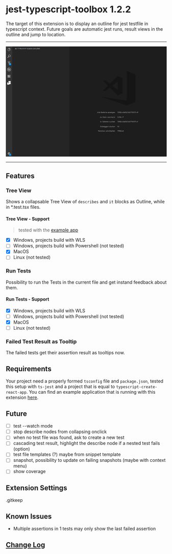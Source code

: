 # jest-typescript-toolbox 1.2.2

The target of this extension is to display an outline for jest testfile in typescript context. Future goals are automatic jest runs, result views in the outline and jump to location.

-----------------------------------------------------------------------------------------------------------

![preview](https://raw.githubusercontent.com/Sly321/jest-typescript-toolbox/master/assets/preview.gif)

-----------------------------------------------------------------------------------------------------------

## Features

### Tree View

Shows a collapsable Tree View of `describes` and `it` blocks as Outline, while in *.test.tsx files.

#### Tree View - Support

> tested with the [example app](https://github.com/Sly321/jest-typescript-toolbox-example-app)

- [x] Windows, projects build with WLS
- [ ] Windows, projects build with Powershell (not tested)
- [x] MacOS
- [ ] Linux (not tested)

### Run Tests

Possibility to run the Tests in the current file and get instand feedback about them.

#### Run Tests - Support

- [x] Windows, projects build with WLS
- [ ] Windows, projects build with Powershell (not tested)
- [x] MacOS
- [ ] Linux (not tested)

### Failed Test Result as Tooltip

The failed tests get their assertion result as tooltips now.

## Requirements

Your project need a properly formed `tsconfig` file and `package.json`, tested this setup with `ts-jest` and a project that is equal to `typescript-create-react-app`. You can find an example application that is running with this extension [here](https://github.com/Sly321/jest-typescript-toolbox-example-app).

## Future

- [ ] test --watch mode
- [ ] stop describe nodes from collapsing onclick
- [ ] when no test file was found, ask to create a new test
- [ ] cascading test result, highlight the describe node if a nested test fails (option)
- [ ] test file templates (?) maybe from snippet template
- [ ] snapshot, possibility to update on failing snapshots (maybe with context menu)
- [ ] show coverage

## Extension Settings

.gitkeep

## Known Issues

- Multiple assertions in 1 tests may only show the last failed assertion

## [Change Log](https://github.com/Sly321/jest-typescript-toolbox/blob/master/CHANGELOG.md)
